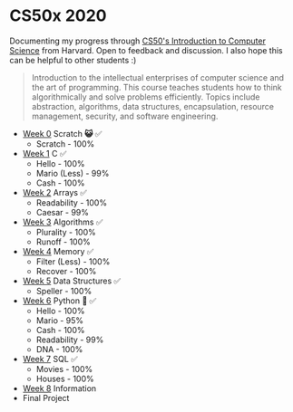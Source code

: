 # CS50x 2020

Documenting my progress through [CS50's Introduction to Computer Science](https://cs50.harvard.edu/x/2020/) from Harvard. Open to feedback and discussion. I also hope this can be helpful to other students :)

> Introduction to the intellectual enterprises of computer science and
> the art of programming. This course teaches students how to think
> algorithmically and solve problems efficiently. Topics include
> abstraction, algorithms, data structures, encapsulation, resource
> management, security, and software engineering.


-   [Week 0](https://cs50.harvard.edu/x/2020/weeks/0/)  Scratch  **😺** ✅
	- Scratch - 100%
-   [Week 1](https://cs50.harvard.edu/x/2020/weeks/1/)  C ✅
	- Hello - 100%
	- Mario (Less) - 99%
	- Cash - 100%
-   [Week 2](https://cs50.harvard.edu/x/2020/weeks/2/)  Arrays ✅
	- Readability - 100%
	- Caesar - 99%
-   [Week 3](https://cs50.harvard.edu/x/2020/weeks/3/)  Algorithms ✅
	- Plurality - 100%
	- Runoff - 100%
-   [Week 4](https://cs50.harvard.edu/x/2020/weeks/4/)  Memory ✅
	- Filter (Less) - 100%
	- Recover - 100%
-   [Week 5](https://cs50.harvard.edu/x/2020/weeks/5/)  Data Structures ✅
	- Speller - 100%
-   [Week 6](https://cs50.harvard.edu/x/2020/weeks/6/)  Python  **🐍** ✅
	- Hello - 100%
	- Mario - 95%
	- Cash - 100%
	- Readability - 99%
	- DNA - 100%
-   [Week 7](https://cs50.harvard.edu/x/2020/weeks/7/)  SQL ✅
	- Movies - 100%
	- Houses - 100%
-   [Week 8](https://cs50.harvard.edu/x/2020/weeks/8/)  Information
- Final Project 